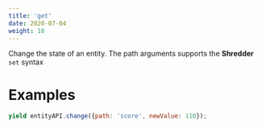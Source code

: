 ```yaml
---
title: 'get'
date: 2020-07-04
weight: 10
---
```


Change the state of an entity. The path arguments supports the **Shredder**
`set` syntax

# Examples

```js
yield entityAPI.change({path: 'score', newValue: 110});
```
